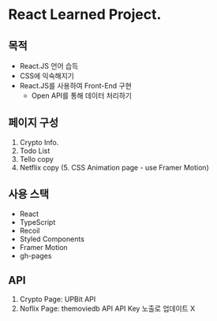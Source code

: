 # React Learned Project.

## 목적

- React.JS 언어 습득
- CSS에 익숙해지기
- React.JS를 사용하여 Front-End 구현
  - Open API를 통해 데이터 처리하기

## 페이지 구성

1. Crypto Info.
2. Todo List
3. Tello copy
4. Netflix copy
   (5. CSS Animation page - use Framer Motion)

## 사용 스택

- React
- TypeScript
- Recoil
- Styled Components
- Framer Motion
- gh-pages

## API

1. Crypto Page: UPBit API
2. Noflix Page: themoviedb API
   API Key 노출로 업데이트 X
